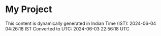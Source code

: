# My Project

This content is dynamically generated in Indian Time (IST): 2024-06-04 04:26:18 IST
Converted to UTC: 2024-06-03 22:56:18 UTC

